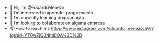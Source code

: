 - 👋 Hi, I’m @EduardoMenezx
- 👀 I’m interested in aprender programação
- 🌱 I’m currently learning programação
- 💞️ I’m looking to collaborate on alguma empresa
- 📫 How to reach me https://www.instagram.com/eduardo_menezes56/?igshid=YTQwZjQ0Nml0OA%3D%3D

<!---
EduardoMenezx/EduardoMenezx is a ✨ special ✨ repository because its `README.md` (this file) appears on your GitHub profile.
You can click the Preview link to take a look at your changes.
--->
